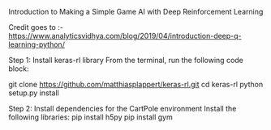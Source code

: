Introduction to Making a Simple Game AI with Deep Reinforcement Learning

Credit goes to :- https://www.analyticsvidhya.com/blog/2019/04/introduction-deep-q-learning-python/

Step 1: 
Install keras-rl library
From the terminal, run the following code block:

git clone https://github.com/matthiasplappert/keras-rl.git
cd keras-rl
python setup.py install

Step 2: Install dependencies for the CartPole environment
Install the following libraries:
pip install h5py
pip install gym